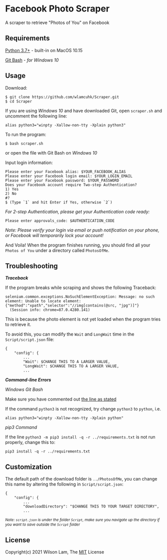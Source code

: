 # Facebook Photo Scraper

A scraper to retrieve "Photos of You" on Facebook

## Requirements
[Python 3.7+](https://www.python.org/downloads/release/python-379/) - built-in on MacOS 10.15

[Git Bash](https://git-scm.com/download/win) - *for Windows 10*


## Usage
Download:
```
$ git clone https://github.com/wlamcuhk/Scraper.git
$ cd Scraper
```

If you are using *Windows 10* and have downloaded Git, open `scraper.sh` and uncomment the following line:
```
alias python3="winpty -Xallow-non-tty -Xplain python3"
```

To run the program:
```
$ bash scraper.sh
```
or open the file with Git Bash on *Windows 10*

Input login information:
```
Please enter your Facebook alias: $YOUR_FACEBOOK_ALIAS
Please enter your Facebook login email: $YOUR_LOGIN_EMAIL
Please enter your Facebook password: $YOUR_PASSWORD
Does your Facebook account require Two-step Authentication?
1) Yes
2) No
#?
$ (Type `1` and hit Enter if Yes, otherwise `2`)
```

*For 2-step Authentication, please get your Authentication code ready:*
```
Please enter approvals_code: $AUTHENTICATION_CODE
```

*Note: Please verify your login via email or push notification on your phone, or Facebook will temporarily lock your account!*

And Voila! When the program finishes running, you should find all your `Photos of You` under a directory called `PhotosOfMe`.


## Troubleshooting

***Traceback***

If the program breaks while scraping and shows the following Traceback:
```
selenium.common.exceptions.NoSuchElementException: Message: no such element: Unable to locate element: {"method":"xpath","selector":"//img[contains(@src, "jpg")]"}
  (Session info: chrome=87.0.4280.141)
```
This is because the photo element is not yet loaded when the program tries to retrieve it.

To avoid this, you can modify the `Wait` and `LongWait` time in the `Script/script.json` file:

```
{
    "config": {
        ...
        "Wait": $CHANGE THIS TO A LARGER VALUE,
        "LongWait": $CHANGE THIS TO A LARGER VALUE,
        ...
```

***Command-line Errors***

*Windows Git Bash*

Make sure you have commented out [the line as stated](#usage)

If the command `python3` is not recognized, try change `python3` to `python`, i.e.
```
alias python3="winpty -Xallow-non-tty -Xplain python"
```

*pip3 Command*

If the line `python3 -m pip3 install -q -r ../requirements.txt` is not run properly, change this to:
```
pip3 install -q -r ../requirements.txt
```

## Customization

The default path of the download folder is `../PhotosOfMe`, you can change this name by altering the following in `Script/script.json`:
```
{
    "config": {
        ...
        "downloadDirectory": "$CHANGE THIS TO YOUR TARGET DIRECTORY",
        ...

```
<span style = "font-size: 9pt">*Note: `script.json` is under the folder `Script`, make sure you navigate up the directory if you want to save outside the `Script` folder*</span>

## License

Copyright(c) 2021 Wilson Lam, The [MIT](./LICENSE) License
